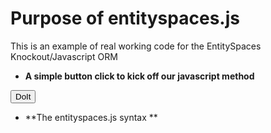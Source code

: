 Purpose of entityspaces.js
==================================

This is an example of real working code for the EntitySpaces Knockout/Javascript ORM

* **A simple button click to kick off our javascript method**


<html>
    <body>
        <button onclick="doIt()" />DoIt</button>
    </body>
</html>

* **The entityspaces.js syntax **

<pre>
<script language="javascript" type="text/javascript">

    es.dataProvider = new es.XMLHttpRequestProvider();
    es.dataProvider.baseURL = "http://www.entityspaces.net/Knockout/Part1/esService/esJson.svc/";

    doIt = function () {

        var emp = new es.objects.Employees();
        emp.loadByPrimaryKey(2);

        emp.FirstName("This");

        emp.save();

        var coll = new es.objects.EmployeesCollection();
        coll.loadAll();

        coll()[0].FirstName("Rocks!!");

        coll.save();
    }

</script>

</pre>